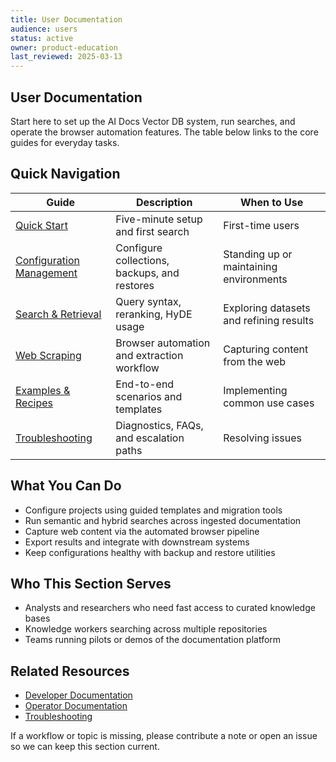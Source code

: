 ```yaml
---
title: User Documentation
audience: users
status: active
owner: product-education
last_reviewed: 2025-03-13
---
```


## User Documentation

Start here to set up the AI Docs Vector DB system, run searches, and operate the browser
automation features. The table below links to the core guides for everyday tasks.

## Quick Navigation

| Guide | Description | When to Use |
| --- | --- | --- |
| [Quick Start](./quick-start.md) | Five-minute setup and first search | First-time users |
| [Configuration Management](./configuration-management.md) | Configure collections, backups, and restores | Standing up or maintaining environments |
| [Search & Retrieval](./search-and-retrieval.md) | Query syntax, reranking, HyDE usage | Exploring datasets and refining results |
| [Web Scraping](./web-scraping.md) | Browser automation and extraction workflow | Capturing content from the web |
| [Examples & Recipes](./examples-and-recipes.md) | End-to-end scenarios and templates | Implementing common use cases |
| [Troubleshooting](./troubleshooting.md) | Diagnostics, FAQs, and escalation paths | Resolving issues |

## What You Can Do

- Configure projects using guided templates and migration tools
- Run semantic and hybrid searches across ingested documentation
- Capture web content via the automated browser pipeline
- Export results and integrate with downstream systems
- Keep configurations healthy with backup and restore utilities

## Who This Section Serves

- Analysts and researchers who need fast access to curated knowledge bases
- Knowledge workers searching across multiple repositories
- Teams running pilots or demos of the documentation platform

## Related Resources

- [Developer Documentation](../developers/index.md)
- [Operator Documentation](../operators/index.md)
- [Troubleshooting](./troubleshooting.md)

If a workflow or topic is missing, please contribute a note or open an issue so we can keep this
section current.
